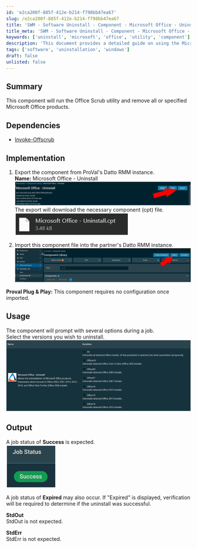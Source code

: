 ```yaml
---
id: 'e2ca200f-885f-412e-b214-f798bb47ea67'
slug: /e2ca200f-885f-412e-b214-f798bb47ea67
title: 'SWM - Software Uninstall - Component - Microsoft Office - Uninstall'
title_meta: 'SWM - Software Uninstall - Component - Microsoft Office - Uninstall'
keywords: ['uninstall', 'microsoft', 'office', 'utility', 'component']
description: 'This document provides a detailed guide on using the Microsoft Office Uninstall component, which runs the Office Scrub utility to remove specified Microsoft Office products from a Datto RMM instance. It includes implementation steps, usage instructions, and expected output.'
tags: ['software', 'uninstallation', 'windows']
draft: false
unlisted: false
---
```


## Summary

This component will run the Office Scrub utility and remove all or specified Microsoft Office products.

## Dependencies

- [Invoke-Offscrub](https://proval.itglue.com/5078775/docs/7593306)

## Implementation

1. Export the component from ProVal's Datto RMM instance.  
   **Name:** Microsoft Office - Uninstall  
   ![Image](../../../static/img/SWM---Software-Uninstall---Component---Microsoft-Office---Uninstall/image_1.png)  
   The export will download the necessary component (cpt) file.  
   ![Image](../../../static/img/SWM---Software-Uninstall---Component---Microsoft-Office---Uninstall/image_2.png)  
   
2. Import this component file into the partner's Datto RMM instance.  
   ![Image](../../../static/img/SWM---Software-Uninstall---Component---Microsoft-Office---Uninstall/image_3.png)  

**Proval Plug & Play:** This component requires no configuration once imported.

## Usage

The component will prompt with several options during a job.  
Select the versions you wish to uninstall.  
![Image](../../../static/img/SWM---Software-Uninstall---Component---Microsoft-Office---Uninstall/image_4.png)  

## Output

A job status of **Success** is expected.  
![Image](../../../static/img/SWM---Software-Uninstall---Component---Microsoft-Office---Uninstall/image_5.png)  

A job status of **Expired** may also occur. If "Expired" is displayed, verification will be required to determine if the uninstall was successful.  

**StdOut**  
StdOut is not expected.  

**StdErr**  
StdErr is not expected.  


